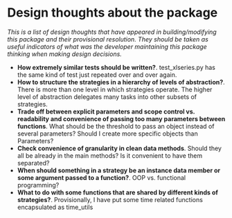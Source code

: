 Design thoughts about the package
====

*This is a list of design thoughts that have appeared in building/modifying this package and their provisional resolution. They should be taken as useful indicators of what was the developer maintaining this package thinking when making design decisions.*

* **How extremely similar tests should be written?**. test_xlseries.py has the same kind of test just repeated over and over again.
* **How to structure the strategies in a hierarchy of levels of abstraction?**. There is more than one level in which strategies operate. The higher level of abstraction delegates many tasks into other subsets of strategies.
* **Trade off between explicit parameters and scope control vs. readability and convenience of passing too many parameters between functions**. What should be the threshold to pass an object instead of several parameters? Should I create more specific objects than Parameters?
* **Check convenience of granularity in clean data methods**. Should they all be already in the main methods? Is it convenient to have them separated?
* **When should something in a strategy be an instance data member or some argument passed to a function?**. OOP vs. functional programming?
* **What to do with some functions that are shared by different kinds of strategies?**. Provisionally, I have put some time related functions encapsulated as time_utils